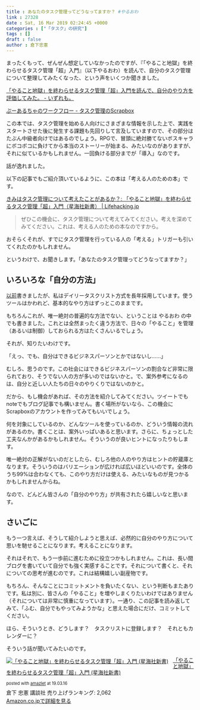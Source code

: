 ```yaml
---
title : あなたのタスク管理ってどうなってますか？ #やるおわ
link : 27328
date : Sat, 16 Mar 2019 02:24:45 +0000
categories : ["「タスク」の研究"]
tags : []
draft : false
author : 倉下忠憲
---
```


まったくもって、ぜんぜん想定していなかったのですが、『「やること地獄」を終わらせるタスク管理「超」入門』（以下やるおわ）を読んで、自分のタスク管理について整理してみたくなった、という声をいくつか聞きました。

<a href="https://www.izuremo.com/entry/yaruowa-list">「やること地獄」を終わらせるタスク管理「超」入門を読んで、自分のやり方を評価してみた。 - いずれも。</a>

<a href="https://scrapbox.io/taskmanagement/%E3%81%B7%E3%83%BC%E3%81%82%E3%82%8B%E3%81%A1%E3%82%83%E3%81%AE%E3%83%AF%E3%83%BC%E3%82%AF%E3%83%95%E3%83%AD%E3%83%BC#5c8c4c671dab820000dcc74f">ぷーあるちゃのワークフロー - タスク管理のScrapbox</a>

この本では、タスク管理を始める人向けにさまざまな情報を示した上で、実践をスタートさせた後に発生する課題も先回りして言及していますので、その部分はたぶん中級者向けではあるのでしょう。RPGで、冒頭に絶対勝てないボスキャラにボコボコに負けてから本当のストーリーが始まる、みたいなのがありますが、それに似ているかもしれません。一回負ける部分までが「導入」なのです。

話が逸れました。

以下の記事でもご紹介頂いているように、この本は「考える人のための本」です。

<a href="https://lifehacking.jp/2019/03/task-management-book/">きみはタスク管理について考えたことがあるか？: 「やること地獄」を終わらせるタスク管理「超」入門（星海社新書） | Lifehacking.jp</a>
<blockquote>ぜひこの機会に、タスク管理について考えてみてください。考えを深めてみてください。これは、考える人のための本なのですから。</blockquote>
おそらくそれが、すでにタスク管理を行っている人の「考える」トリガーも引いてくれたのかもしれません。

というわけで、お聞きします。「あなたのタスク管理ってどうなってますか？」
<h2>いろいろな「自分の方法」</h2>
<a href="https://rashita.net/blog/?p=27139">以前</a>書きましたが、私はデイリータスクリスト方式を長年採用しています。使うツールはかわれど、基本的なやり方はずっとこのままです。

もちろんこれが、唯一絶対の普遍的な方法でない、ということは やるおわ の中でも書きました。これとは全然まったく違う方法で、日々の「やること」を管理（あるいは制御）しておられる方はたくさんいるでしょう。

それが、知りたいわけです。

「えっ、でも、自分はできるビジネスパーソンとかではないし……」

むしろ、思うのです。この社会にはできるビジネスパーソンの割合など非常に限られており、そうでない人の方が多いのではないかと。で、案外参考になるのは、自分と近しい人たちの日々のやりくりではないのかと。

だから、もし機会があれば、その方法を紹介してみてください。ツイートでもnoteでもブログ記事でも構いません。書く場所がないなら、この機会にScrapboxのアカウントを作ってみてもいいでしょう。

何を対象にしているのか、どんなツールを使っているのか、どういう情報の流れがあるのか。書くことは、案外いっぱいあると思います。さらに、ちょっとした工夫なんかがあるかもしれません。そういうのが良いヒントになったりもします。

唯一絶対の正解がないのだとしたら、むしろ他の人のやり方はヒントの貯蔵庫となります。そういうのはバリエーションが広ければ広いほどいいのです。全体のうち99%は合わなくても、このやり方だけは使える、みたいなものが見つかるかもしれませんからね。

なので、どんどん皆さんの「自分のやり方」が共有されたら嬉しいなと思います。
<h2>さいごに</h2>
もう一つ言えば、そうして紹介しようと思えば、必然的に自分のやり方について思いを馳せることになります。考えることになります。

それはそれで、もう一歩前に進むために役立つかもしれません。これは、長い間ブログを書いていて自分でも強く実感することです。それについて書くと、それについての思考が進むのです。これは結構嬉しい副産物です。

もちろん、そんなことにコミットメントを負いたくない、という判断もまたありです。私は別に、皆さんの「やること」を増やしまくりたいわけではありません（それについては非常に慎重になっています）。一通り、この記事を読み返してみて、「ふむ、自分でもやってみようかな」と思えた場合にだけ、コミットしてください。

ほら、そういうとき、どうします？　タスクリストに登録します？　それともカレンダーに？

そういう話が聞いてみたいのです。
<div class="amazlet-box" style="margin-bottom: 0px;">
<div class="amazlet-image" style="float: left; margin: 0px 12px 1px 0px;"><a href="http://www.amazon.co.jp/exec/obidos/ASIN/4065151562/rashita1000-22/ref=nosim/" target="_blank" rel="noopener" name="amazletlink"><img style="border: none;" src="https://images-fe.ssl-images-amazon.com/images/I/31yz41bTULL._SL160_.jpg" alt="「やること地獄」を終わらせるタスク管理「超」入門 (星海社新書)" /></a></div>
<div class="amazlet-info" style="line-height: 120%; margin-bottom: 10px;">
<div class="amazlet-name" style="margin-bottom: 10px; line-height: 120%;">

<a href="http://www.amazon.co.jp/exec/obidos/ASIN/4065151562/rashita1000-22/ref=nosim/" target="_blank" rel="noopener" name="amazletlink">「やること地獄」を終わらせるタスク管理「超」入門 (星海社新書)</a>
<div class="amazlet-powered-date" style="font-size: 80%; margin-top: 5px; line-height: 120%;">posted with <a title="amazlet" href="http://www.amazlet.com/" target="_blank" rel="noopener">amazlet</a> at 19.03.16</div>
</div>
<div class="amazlet-detail">倉下 忠憲
講談社
売り上げランキング: 2,062</div>
<div class="amazlet-sub-info" style="float: left;">
<div class="amazlet-link" style="margin-top: 5px;"><a href="http://www.amazon.co.jp/exec/obidos/ASIN/4065151562/rashita1000-22/ref=nosim/" target="_blank" rel="noopener" name="amazletlink">Amazon.co.jpで詳細を見る</a></div>
</div>
</div>
<div class="amazlet-footer" style="clear: left;"></div>
</div>